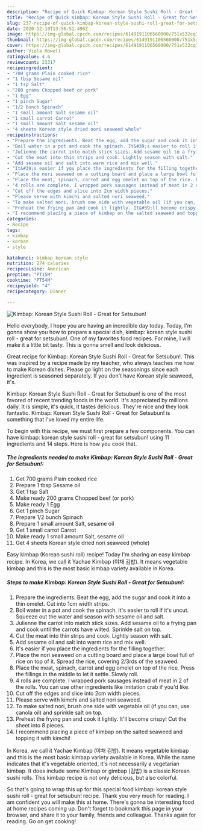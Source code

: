 ```yaml
---
description: "Recipe of Quick Kimbap: Korean Style Sushi Roll - Great for Setsubun!"
title: "Recipe of Quick Kimbap: Korean Style Sushi Roll - Great for Setsubun!"
slug: 237-recipe-of-quick-kimbap-korean-style-sushi-roll-great-for-setsubun
date: 2020-12-10T13:50:51.496Z
image: https://img-global.cpcdn.com/recipes/6149191106560000/751x532cq70/kimbap-korean-style-sushi-roll-great-for-setsubun-recipe-main-photo.jpg
thumbnail: https://img-global.cpcdn.com/recipes/6149191106560000/751x532cq70/kimbap-korean-style-sushi-roll-great-for-setsubun-recipe-main-photo.jpg
cover: https://img-global.cpcdn.com/recipes/6149191106560000/751x532cq70/kimbap-korean-style-sushi-roll-great-for-setsubun-recipe-main-photo.jpg
author: Viola Howell
ratingvalue: 4.6
reviewcount: 23317
recipeingredient:
- "700 grams Plain cooked rice"
- "1 tbsp Sesame oil"
- "1 tsp Salt"
- "200 grams Chopped beef or pork"
- "1 Egg"
- "1 pinch Sugar"
- "1/2 bunch Spinach"
- "1 small amount Salt sesame oil"
- "1 small carrot Carrot"
- "1 small amount Salt sesame oil"
- "4 sheets Korean style dried nori seaweed whole"
recipeinstructions:
- "Prepare the ingredients. Beat the egg, add the sugar and cook it into a thin omelet. Cut into 1cm width strips."
- "Boil water in a pot and cook the spinach. It&#39;s easier to roll if it&#39;s uncut. Squeeze out the water and season with sesame oil and salt."
- "Julienne the carrot into match stick sizes. Add sesame oil to a frying pan and cook until the carrots have wilted. Sprinkle salt on top."
- "Cut the meat into thin strips and cook. Lightly season with salt."
- "Add sesame oil and salt into warm rice and mix well."
- "It&#39;s easier if you place the ingredients for the filling together."
- "Place the nori seaweed on a cutting board and place a large bowl full of rice on top of it. Spread the rice, covering 2/3rds of the seaweed."
- "Place the meat, spinach, carrot and egg omelet on top of the rice. Press the fillings in the middle to let it settle. Slowly roll."
- "4 rolls are complete. I wrapped pork sausages instead of meat in 2 of the rolls. You can use other ingredients  like imitation crab if you&#39;d like."
- "Cut off the edges and slice into 2cm width pieces."
- "Please serve with kimchi and salted nori seaweed."
- "To make salted nori, brush one side with vegetable oil (if you can, use canola oil) and sprinkle salt on top."
- "Preheat the frying pan and cook it lightly. It&#39;ll become crispy! Cut the sheet into 8 pieces."
- "I recommend placing a piece of kimbap on the salted seaweed and topping it with kimchi!"
categories:
- Recipe
tags:
- kimbap
- korean
- style

katakunci: kimbap korean style 
nutrition: 274 calories
recipecuisine: American
preptime: "PT15M"
cooktime: "PT54M"
recipeyield: "4"
recipecategory: Dinner

---
```



![Kimbap: Korean Style Sushi Roll - Great for Setsubun!](https://img-global.cpcdn.com/recipes/6149191106560000/751x532cq70/kimbap-korean-style-sushi-roll-great-for-setsubun-recipe-main-photo.jpg)

Hello everybody, I hope you are having an incredible day today. Today, I'm gonna show you how to prepare a special dish, kimbap: korean style sushi roll - great for setsubun!. One of my favorites food recipes. For mine, I will make it a little bit tasty. This is gonna smell and look delicious.

Great recipe for Kimbap: Korean Style Sushi Roll - Great for Setsubun!. This was inspired by a recipe made by my teacher, who always teaches me how to make Korean dishes. Please go light on the seasonings since each ingredient is seasoned separately. If you don&#39;t have Korean style seaweed, it&#39;s.

Kimbap: Korean Style Sushi Roll - Great for Setsubun! is one of the most favored of recent trending foods in the world. It's appreciated by millions daily. It is simple, it's quick, it tastes delicious. They're nice and they look fantastic. Kimbap: Korean Style Sushi Roll - Great for Setsubun! is something that I've loved my entire life.


To begin with this recipe, we must first prepare a few components. You can have kimbap: korean style sushi roll - great for setsubun! using 11 ingredients and 14 steps. Here is how you cook that.

<!--inarticleads1-->

##### The ingredients needed to make Kimbap: Korean Style Sushi Roll - Great for Setsubun!:

1. Get 700 grams Plain cooked rice
1. Prepare 1 tbsp Sesame oil
1. Get 1 tsp Salt
1. Make ready 200 grams Chopped beef (or pork)
1. Make ready 1 Egg
1. Get 1 pinch Sugar
1. Prepare 1/2 bunch Spinach
1. Prepare 1 small amount Salt, sesame oil
1. Get 1 small carrot Carrot
1. Make ready 1 small amount Salt, sesame oil
1. Get 4 sheets Korean style dried nori seaweed (whole)


Easy kimbap (Korean sushi roll) recipe! Today I&#39;m sharing an easy kimbap recipe. In Korea, we call it Yachae Kimbap (야채 김밥). It means vegetable kimbap and this is the most basic kimbap variety available in Korea. 

<!--inarticleads2-->

##### Steps to make Kimbap: Korean Style Sushi Roll - Great for Setsubun!:

1. Prepare the ingredients. Beat the egg, add the sugar and cook it into a thin omelet. Cut into 1cm width strips.
1. Boil water in a pot and cook the spinach. It&#39;s easier to roll if it&#39;s uncut. Squeeze out the water and season with sesame oil and salt.
1. Julienne the carrot into match stick sizes. Add sesame oil to a frying pan and cook until the carrots have wilted. Sprinkle salt on top.
1. Cut the meat into thin strips and cook. Lightly season with salt.
1. Add sesame oil and salt into warm rice and mix well.
1. It&#39;s easier if you place the ingredients for the filling together.
1. Place the nori seaweed on a cutting board and place a large bowl full of rice on top of it. Spread the rice, covering 2/3rds of the seaweed.
1. Place the meat, spinach, carrot and egg omelet on top of the rice. Press the fillings in the middle to let it settle. Slowly roll.
1. 4 rolls are complete. I wrapped pork sausages instead of meat in 2 of the rolls. You can use other ingredients  like imitation crab if you&#39;d like.
1. Cut off the edges and slice into 2cm width pieces.
1. Please serve with kimchi and salted nori seaweed.
1. To make salted nori, brush one side with vegetable oil (if you can, use canola oil) and sprinkle salt on top.
1. Preheat the frying pan and cook it lightly. It&#39;ll become crispy! Cut the sheet into 8 pieces.
1. I recommend placing a piece of kimbap on the salted seaweed and topping it with kimchi!


In Korea, we call it Yachae Kimbap (야채 김밥). It means vegetable kimbap and this is the most basic kimbap variety available in Korea. While the name indicates that it&#39;s vegetable oriented, it&#39;s not necessarily a vegetarian kimbap. It does include some Kimbap or gimbap (김밥) is a classic Korean sushi rolls. This kimbap recipe is not only delicious, but also colorful. 

So that's going to wrap this up for this special food kimbap: korean style sushi roll - great for setsubun! recipe. Thank you very much for reading. I am confident you will make this at home. There's gonna be interesting food at home recipes coming up. Don't forget to bookmark this page in your browser, and share it to your family, friends and colleague. Thanks again for reading. Go on get cooking!
